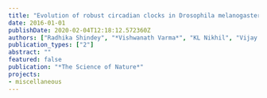 ```yaml
---
title: "Evolution of robust circadian clocks in Drosophila melanogaster populations reared in constant dark for over 330 generations"
date: 2016-01-01
publishDate: 2020-02-04T12:18:12.572360Z
authors: ["Radhika Shindey", "*Vishwanath Varma*", "KL Nikhil", "Vijay Kumar Sharma"]
publication_types: ["2"]
abstract: ""
featured: false
publication: "*The Science of Nature*"
projects:
- miscellaneous
---
```


